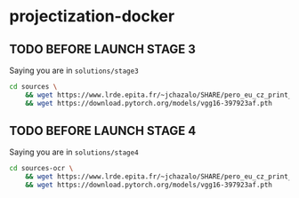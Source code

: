# projectization-docker

## TODO BEFORE LAUNCH STAGE 3

Saying you are in `solutions/stage3`
```sh
cd sources \
    && wget https://www.lrde.epita.fr/~jchazalo/SHARE/pero_eu_cz_print_newspapers_2020-10-09.tar.gz \
    && wget https://download.pytorch.org/models/vgg16-397923af.pth
```

## TODO BEFORE LAUNCH STAGE 4

Saying you are in `solutions/stage4`
```sh
cd sources-ocr \
    && wget https://www.lrde.epita.fr/~jchazalo/SHARE/pero_eu_cz_print_newspapers_2020-10-09.tar.gz \
    && wget https://download.pytorch.org/models/vgg16-397923af.pth
```